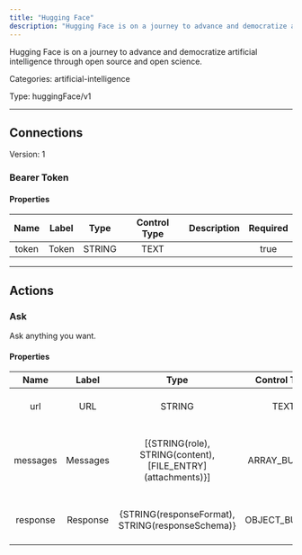 ```yaml
---
title: "Hugging Face"
description: "Hugging Face is on a journey to advance and democratize artificial intelligence through open source and open science."
---
```


Hugging Face is on a journey to advance and democratize artificial intelligence through open source and open science.


Categories: artificial-intelligence


Type: huggingFace/v1

<hr />



## Connections

Version: 1


### Bearer Token

#### Properties

|      Name       |      Label     |     Type     |     Control Type     |     Description     |     Required        |
|:--------------:|:--------------:|:------------:|:--------------------:|:-------------------:|:-------------------:|
| token | Token | STRING | TEXT  |  | true  |





<hr />



## Actions


### Ask
Ask anything you want.

#### Properties

|      Name       |      Label     |     Type     |     Control Type     |     Description     |     Required        |
|:--------------:|:--------------:|:------------:|:--------------------:|:-------------------:|:-------------------:|
| url | URL | STRING | TEXT  |  Url of the inference endpoint  |  null  |
| messages | Messages | [{STRING\(role), STRING\(content), [FILE_ENTRY]\(attachments)}] | ARRAY_BUILDER  |  A list of messages comprising the conversation so far.  |  true  |
| response | Response | {STRING\(responseFormat), STRING\(responseSchema)} | OBJECT_BUILDER  |  The response from the API.  |  false  |






